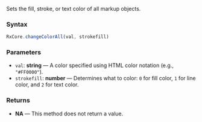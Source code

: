 Sets the fill, stroke, or text color of all markup objects.

### Syntax

```typescript
RxCore.changeColorAll(val, strokefill)
```

### Parameters

- `val`: **string** — A color specified using HTML color notation (e.g., `"#FF0000"`).
- `strokefill`: **number** — Determines what to color: `0` for fill color, `1` for line color, and `2` for text color.

### Returns

- **NA** — This method does not return a value.